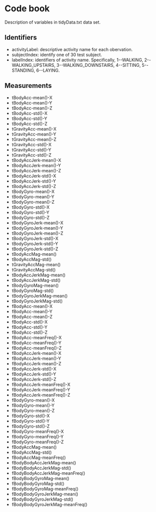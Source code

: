 # Code book

Description of variables in tidyData.txt data set.

## Identifiers

  * activityLabel: descriptive activity name for each obervation.          
  * subjectIndex: identify one of 30 test subject.
  * labelIndex: identifiers of activity name. Specifically, 1--WALKING, 2--WALKING_UPSTAIRS, 3--WALKING_DOWNSTAIRS, 4--SITTING, 5--STANDING, 6--LAYING.

## Measurements

  * tBodyAcc-mean()-X
  * tBodyAcc-mean()-Y
  * tBodyAcc-mean()-Z
  * tBodyAcc-std()-X
  * tBodyAcc-std()-Y
  * tBodyAcc-std()-Z
  * tGravityAcc-mean()-X
  * tGravityAcc-mean()-Y
  * tGravityAcc-mean()-Z
  * tGravityAcc-std()-X
  * tGravityAcc-std()-Y
  * tGravityAcc-std()-Z
  * tBodyAccJerk-mean()-X
  * tBodyAccJerk-mean()-Y
  * tBodyAccJerk-mean()-Z
  * tBodyAccJerk-std()-X
  * tBodyAccJerk-std()-Y
  * tBodyAccJerk-std()-Z
  * tBodyGyro-mean()-X
  * tBodyGyro-mean()-Y
  * tBodyGyro-mean()-Z
  * tBodyGyro-std()-X
  * tBodyGyro-std()-Y
  * tBodyGyro-std()-Z
  * tBodyGyroJerk-mean()-X
  * tBodyGyroJerk-mean()-Y
  * tBodyGyroJerk-mean()-Z
  * tBodyGyroJerk-std()-X
  * tBodyGyroJerk-std()-Y
  * tBodyGyroJerk-std()-Z
  * tBodyAccMag-mean()
  * tBodyAccMag-std()
  * tGravityAccMag-mean()
  * tGravityAccMag-std()
  * tBodyAccJerkMag-mean()
  * tBodyAccJerkMag-std()
  * tBodyGyroMag-mean()
  * tBodyGyroMag-std()
  * tBodyGyroJerkMag-mean()
  * tBodyGyroJerkMag-std()
  * fBodyAcc-mean()-X
  * fBodyAcc-mean()-Y
  * fBodyAcc-mean()-Z
  * fBodyAcc-std()-X
  * fBodyAcc-std()-Y
  * fBodyAcc-std()-Z
  * fBodyAcc-meanFreq()-X
  * fBodyAcc-meanFreq()-Y
  * fBodyAcc-meanFreq()-Z
  * fBodyAccJerk-mean()-X
  * fBodyAccJerk-mean()-Y
  * fBodyAccJerk-mean()-Z
  * fBodyAccJerk-std()-X
  * fBodyAccJerk-std()-Y
  * fBodyAccJerk-std()-Z
  * fBodyAccJerk-meanFreq()-X
  * fBodyAccJerk-meanFreq()-Y
  * fBodyAccJerk-meanFreq()-Z
  * fBodyGyro-mean()-X
  * fBodyGyro-mean()-Y
  * fBodyGyro-mean()-Z
  * fBodyGyro-std()-X
  * fBodyGyro-std()-Y
  * fBodyGyro-std()-Z
  * fBodyGyro-meanFreq()-X
  * fBodyGyro-meanFreq()-Y
  * fBodyGyro-meanFreq()-Z
  * fBodyAccMag-mean()
  * fBodyAccMag-std()
  * fBodyAccMag-meanFreq()
  * fBodyBodyAccJerkMag-mean()
  * fBodyBodyAccJerkMag-std()
  * fBodyBodyAccJerkMag-meanFreq()
  * fBodyBodyGyroMag-mean()
  * fBodyBodyGyroMag-std()
  * fBodyBodyGyroMag-meanFreq()
  * fBodyBodyGyroJerkMag-mean()
  * fBodyBodyGyroJerkMag-std()
  * fBodyBodyGyroJerkMag-meanFreq()
